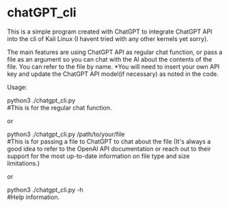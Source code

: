# chatGPT_cli
This is a simple program created with ChatGPT to integrate ChatGPT API into the cli of Kali Linux (I havent tried with any other kernels yet sorry). 

The main features are using ChatGPT API as regular chat function, or pass a file as an argument so you can chat with the AI about the contents of the file. You can refer to the file by name.
*You will need to insert your own API key and update the ChatGPT API model(if necessary) as noted in the code. 

Usage: 

python3 ./chatgpt_cli.py   
#This is for the regular chat function.

or

python3 ./chatgpt_cli.py /path/to/your/file   
#This is for passing a file to ChatGPT to chat about the file (It's always a good idea to refer to the OpenAI API documentation or reach out to their support for the most up-to-date information on file type and size limitations.)

or

python3 ./chatgpt_cli.py -h   
#Help information.
